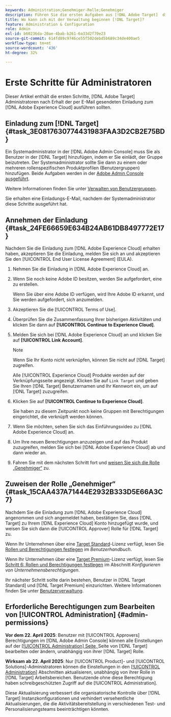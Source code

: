 ```yaml
---
keywords: Administration;Genehmiger-Rolle;Genehmiger
description: Führen Sie die ersten Aufgaben aus [!DNL Adobe Target]  die Administratoren nach Erhalt der per E-Mail gesendeten Einladung an die  [!DNL Adobe Experience Cloud] sollten.
title: Wo kann ich mit der Verwaltung beginnen [!DNL Target]?
feature: Administration & Configuration
role: Admin
exl-id: b60236da-20ae-4bab-b261-6a33d2f70e23
source-git-commit: 614fd89c9746ce55f502debd5b689c34de400ae5
workflow-type: tm+mt
source-wordcount: '436'
ht-degree: 32%

---
```


# Erste Schritte für Administratoren

Dieser Artikel enthält die ersten Schritte, [!DNL Adobe Target] Administratoren nach Erhalt der per E-Mail gesendeten Einladung zum [!DNL Adobe Experience Cloud] ausführen sollten.

## Einladung zum [!DNL Target] {#task_3E0817630774431983FAA3D2CB2E75BD}

Ein Systemadministrator in der [!DNL Adobe Admin Console] muss Sie als Benutzer in der [!DNL Target] hinzufügen, indem er Sie einlädt, der Gruppe beizutreten. Der Systemadministrator sollte Sie dann zu einem oder mehreren rollenspezifischen Produktprofilen (Benutzergruppen) hinzufügen. Beide Aufgaben werden in der [Adobe Admin Console ausgeführt](https://adminconsole.adobe.com).

Weitere Informationen finden Sie unter [Verwalten von Benutzergruppen](https://helpx.adobe.com/enterprise/using/users.html).

Sie erhalten eine Einladungs-E-Mail, nachdem der Systemadministrator diese Schritte ausgeführt hat.

## Annehmen der Einladung {#task_24FE66659E634B24AB61DB8497772E17}

Nachdem Sie die Einladung zum [!DNL Adobe Experience Cloud] erhalten haben, akzeptieren Sie die Einladung, melden Sie sich an und akzeptieren Sie den [!UICONTROL End User License Agreement] (EULA).

1. Nehmen Sie die Einladung in [!DNL Adobe Experience Cloud] an.
1. Wenn Sie noch keine Adobe ID besitzen, werden Sie aufgefordert, eine zu erstellen.

   Wenn Sie über eine Adobe ID verfügen, wird Ihre Adobe ID erkannt, und Sie werden aufgefordert, sich anzumelden.
1. Akzeptieren Sie die [!UICONTROL Terms of Use].
1. Überprüfen Sie die Zusammenfassung Ihrer bisherigen Aktivitäten und klicken Sie dann auf **[!UICONTROL Continue to Experience Cloud]**.
1. Melden Sie sich bei [!DNL Adobe Experience Cloud] an und klicken Sie auf **[!UICONTROL Link Account]**.

   >[!NOTE]
   >
   >Wenn Sie Ihr Konto nicht verknüpfen, können Sie nicht auf [!DNL Target] zugreifen.

   Alle [!UICONTROL Experience Cloud] Produkte werden auf der Verknüpfungsseite angezeigt. Klicken Sie auf `Link Target` und geben Sie Ihren [!DNL Target] Benutzernamen und Ihr Kennwort ein, um auf [!DNL Target] zuzugreifen.
1. Klicken Sie auf **[!UICONTROL Continue to Experience Cloud]**.

   Sie haben zu diesem Zeitpunkt noch keine Gruppen mit Berechtigungen eingerichtet, die verknüpft werden können.
1. Wenn Sie möchten, sehen Sie sich das Einführungsvideo zu [!DNL Adobe Experience Cloud] an.
1. Um Ihre neuen Berechtigungen anzuzeigen und auf das Produkt zuzugreifen, melden Sie sich bei [!DNL Adobe Experience Cloud] ab und dann wieder an.
1. Fahren Sie mit dem nächsten Schritt fort und [weisen Sie sich die Rolle „Genehmiger“](/help/main/administrating-target/start-target.md#task_15CAA437A71444E2932B333D5E66A3C7) zu.

## Zuweisen der Rolle „Genehmiger“ {#task_15CAA437A71444E2932B333D5E66A3C7}

Nachdem Sie die Einladung zum [!DNL Adobe Experience Cloud] angenommen und sich angemeldet haben, bestätigen Sie, dass [!DNL Target] zu Ihrem [!DNL Experience Cloud] Konto hinzugefügt wurde, und weisen Sie sich dann die [!UICONTROL Approver] Rolle für [!DNL Target] zu.

Wenn Ihr Unternehmen über eine [Target Standard](/help/main/c-intro/intro.md#section_ACD5EFF17AAB4E979CBEFA0145CCD905)-Lizenz verfügt, lesen Sie [Rollen und Berechtigungen festlegen](/help/main/administrating-target/c-user-management/c-user-management/user-management.md#roles-permissions) im *Benutzerhandbuch*.

Wenn Ihr Unternehmen über eine [Target Premium](/help/main/c-intro/intro.md#premium)-Lizenz verfügt, lesen Sie [Schritt 6: Rollen und Berechtigungen festlegen](/help/main/administrating-target/c-user-management/property-channel/properties-overview.md#section_8C425E43E5DD4111BBFC734A2B7ABC80) im Abschnitt *Konfigurieren von Unternehmensberechtigungen*.

Ihr nächster Schritt sollte darin bestehen, Benutzer in [!DNL Target Standard] und [!DNL Target Premium] einzurichten. Weitere Informationen finden Sie unter [Benutzerverwaltung](/help/main/administrating-target/c-user-management/user-management.md).

## Erforderliche Berechtigungen zum Bearbeiten von [!UICONTROL Administration] {#admin-permissions}

**Vor dem 22. April 2025**: Benutzer mit [!UICONTROL Approvers] Berechtigungen im [!DNL Adobe Admin Console] können alle Einstellungen auf der [[!UICONTROL Administration] Seite, ](/help/main/administrating-target/administrating-target.md) Seite von [!DNL Target] bearbeiten oder ändern, unabhängig von ihrer [!DNL Target] Rolle.

**Wirksam ab 22. April 2025**: Nur [!UICONTROL Product]- und [!UICONTROL Solutions]-Administratoren können die Einstellungen in den [[!UICONTROL Administration]](/help/main/administrating-target/administrating-target.md) Abschnitten aktualisieren, unabhängig von ihrer Rolle in [!DNL Target] Arbeitsbereichen. Benutzende ohne diese Berechtigung haben schreibgeschützten Zugriff auf die [!UICONTROL Administration].

Diese Aktualisierung verbessert die organisatorische Kontrolle über [!DNL Target] Instanzkonfigurationen und verhindert versehentliche Aktualisierungen, die die Aktivitätsbereitstellung in verschiedenen Test- und Personalisierungsteams beeinträchtigen könnten.
